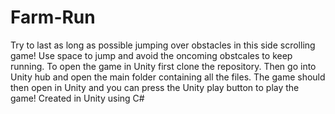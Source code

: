 # Farm-Run
Try to last as long as possible jumping over obstacles in this side scrolling game!  Use space to jump and avoid the oncoming obstcales to keep running.
To open the game in Unity first clone the repository.  Then go into Unity hub and open the main folder containing all the files.  The game should then open in Unity and you can press the Unity play button to play the game!
Created in Unity using C#
